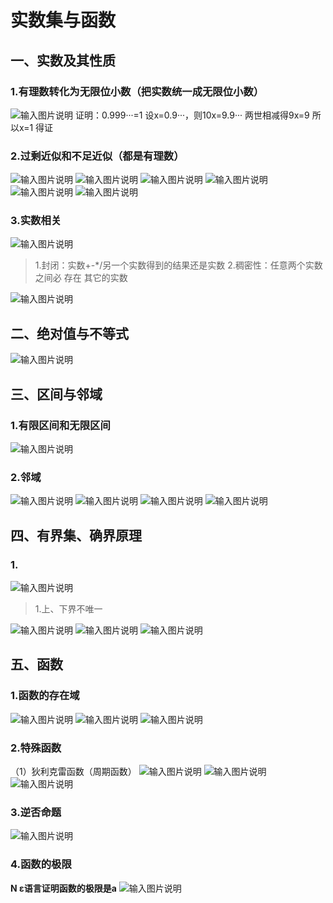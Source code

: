 # 实数集与函数
## 一、实数及其性质
### 1.有理数转化为无限位小数（把实数统一成无限位小数）
![输入图片说明](/imgs/2023-09-15/a5fjrqtB4nPy60J1.png)
证明：0.999···=1
设x=0.9···，则10x=9.9···
两世相减得9x=9
所以x=1
得证
### 2.过剩近似和不足近似（都是有理数）
![输入图片说明](/imgs/2023-09-15/DqMjsdk6t6cmD9cQ.png)
![输入图片说明](/imgs/2023-09-15/yUwZNlpDiiu4TPZn.png)
![输入图片说明](/imgs/2023-09-15/CIUz8C4MIROafUgD.png)
![输入图片说明](/imgs/2023-09-15/CiGU9jP8gYIfP0WJ.png)
![输入图片说明](/imgs/2023-09-15/dOME89UUa2T5Y9Ms.png)
![输入图片说明](/imgs/2023-09-15/Skh5SroxWR6NxuFC.png)
### 3.实数相关
![输入图片说明](/imgs/2023-09-15/m6H70zFGZz1avDPL.png)
>1.封闭：实数+-*/另一个实数得到的结果还是实数
>2.稠密性：任意两个实数之间必 存在 其它的实数

![输入图片说明](/imgs/2023-09-20/KVVKcO03u89UTf4b.png)
## 二、绝对值与不等式
![输入图片说明](/imgs/2023-09-15/8lvrt03eOHjrbwcL.png)
## 三、区间与邻域
### 1.有限区间和无限区间
![输入图片说明](/imgs/2023-09-18/XOVDJ4rEz8c8Ka9j.png)
### 2.邻域
![输入图片说明](/imgs/2023-09-15/bl4abItEEaIrIHtn.png)
![输入图片说明](/imgs/2023-09-15/bnmlz3aw1cVAXnJS.png)
![输入图片说明](/imgs/2023-09-15/wVdGi4makTwWLzx2.png)
![输入图片说明](/imgs/2023-09-15/oREbMimYbq2TBInq.png)
## 四、有界集、确界原理
### 1.
![输入图片说明](/imgs/2023-09-18/RBTZRCNkmf3laox5.png)
>1.上、下界不唯一
>
![输入图片说明](/imgs/2023-09-18/li1pCx4IeiknyM6T.png)
![输入图片说明](/imgs/2023-09-18/qnFOzxvvTIuPUjqI.png)
![输入图片说明](/imgs/2023-09-18/DNWwO91r8pnM4SC7.png)
## 五、函数
### 1.函数的存在域
![输入图片说明](/imgs/2023-09-19/CILVO6dqAySUQj3K.png)
![输入图片说明](/imgs/2023-09-19/NP7r1BIUyctJWpHt.png)
![输入图片说明](/imgs/2023-09-20/d8XevlKY7vr3qJcd.png)
### 2.特殊函数
（1）狄利克雷函数（周期函数）
![输入图片说明](/imgs/2023-09-20/Jf65U8U0bdjDEDvI.png)
![输入图片说明](/imgs/2023-09-20/dYmQyB58X8FfW2GK.png)
![输入图片说明](/imgs/2023-09-20/GSvOGZ15uCrHOxg2.png)
### 3.逆否命题
![输入图片说明](/imgs/2023-09-20/WstNq08dzNGt32sP.png)
### 4.函数的极限
**N ε语言证明函数的极限是a**
![输入图片说明](/imgs/2023-09-24/c5zntG23Nt9au9Hb.png)
<!--stackedit_data:
eyJoaXN0b3J5IjpbLTE2NzYzNTcxODQsLTYzNDE0MzkwOSwtMT
czNTgwOTIyMF19
-->